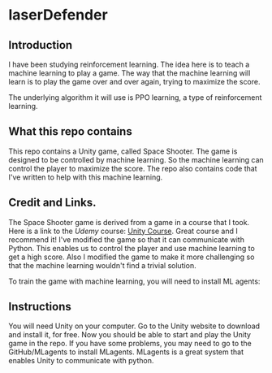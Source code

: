 # laserDefender
## Introduction
I have been studying reinforcement learning. 
The idea here is to teach a machine learning to play a game.
The way that the machine learning will learn is to play the game over and over again, trying to maximize the score.

The underlying algorithm it will use is PPO learning, a type of reinforcement learning.

## What this repo contains
This repo contains a Unity game, called Space Shooter. The game is designed to be controlled by machine learning. So the machine learning can control the player to maximize the score.
The repo also contains code that I've written to help with this machine learning.

## Credit and Links.
The Space Shooter game is derived from a game in a course that I took. Here is a link to the _Udemy_ course: [Unity Course](https://www.udemy.com/unitycourse/). Great course and I recommend it!
I've modified the game so that it can communicate with Python. This enables us to control the player and use machine learning to get a high score. Also I modified the game to make it more challenging so that the machine learning wouldn't find a trivial solution.

To train the game with machine learning, you will need to install ML agents: 

## Instructions
You will need Unity on your computer. Go to the Unity website to download and install it, for free.
Now you should be able to start and play the Unity game in the repo. If you have some problems, you may need to go to the GitHub/MLagents to install MLagents.
MLagents is a great system that enables Unity to communicate with python.


